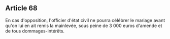 Article 68
----
En cas d'opposition, l'officier d'état civil ne pourra célébrer le mariage avant
qu'on lui en ait remis la mainlevée, sous peine de 3 000 euros d'amende et de
tous dommages-intérêts.
